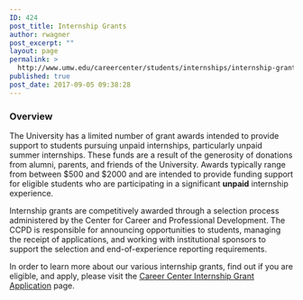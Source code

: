```yaml
---
ID: 424
post_title: Internship Grants
author: rwagner
post_excerpt: ""
layout: page
permalink: >
  http://www.umw.edu/careercenter/students/internships/internship-grants/
published: true
post_date: 2017-09-05 09:38:28
---
```

<h3 class="entry-title"><strong>Overview</strong></h3>
<div class="entry-content">

The University has a limited number of grant awards intended to provide support to students pursuing unpaid internships, particularly unpaid summer internships. These funds are a result of the generosity of donations from alumni, parents, and friends of the University. Awards typically range from between $500 and $2000 and are intended to provide funding support for eligible students who are participating in a significant <strong>unpaid</strong> internship experience.

Internship grants are competitively awarded through a selection process administered by the Center for Career and Professional Development. The CCPD is responsible for announcing opportunities to students, managing the receipt of applications, and working with institutional sponsors to support the selection and end-of-experience reporting requirements.

In order to learn more about our various internship grants, find out if you are eligible, and apply, please visit the <a href="https://umw.scholarships.ngwebsolutions.com/CMXAdmin/Cmx_Content.aspx?cpId=1046">Career Center Internship Grant Application</a> page.

</div>